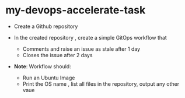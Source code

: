 # my-devops-accelerate-task




- Create a Github repository

- In the created repository , create a simple GitOps workflow that 
    - Comments and raise an issue as stale after 1 day
    - Closes the issue after 2 days

- **Note**: Workflow should: 
    - Run an Ubuntu Image
    - Print the OS name , list all files in the repository, output any other vaue

